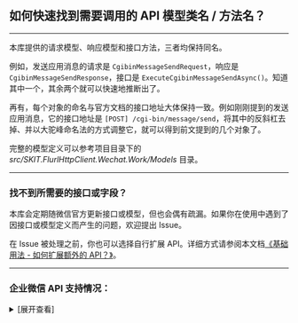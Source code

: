 ﻿## 如何快速找到需要调用的 API 模型类名 / 方法名？

---

本库提供的请求模型、响应模型和接口方法，三者均保持同名。

例如，发送应用消息的请求是 `CgibinMessageSendRequest`，响应是 `CgibinMessageSendResponse`，接口是 `ExecuteCgibinMessageSendAsync()`。知道其中一个，其余两个就可以快速地推断出了。

再有，每个对象的命名与官方文档的接口地址大体保持一致。例如刚刚提到的发送应用消息，它的接口地址是 `[POST] /cgi-bin/message/send`，将其中的反斜杠去掉、并以大驼峰命名法的方式调整它，就可以得到前文提到的几个对象了。

完整的模型定义可以参考项目目录下的 _src/SKIT.FlurlHttpClient.Wechat.Work/Models_ 目录。

---

### 找不到所需要的接口或字段？

本库会定期随微信官方更新接口或模型，但也会偶有疏漏。如果你在使用中遇到了因接口或模型定义而产生的问题，欢迎提出 Issue。

在 Issue 被处理之前，你也可以选择自行扩展 API。详细方式请参阅本文档[《基础用法 - 如何扩展额外的 API？》](./Basic_Extensions.md)。

---

### 企业微信 API 支持情况：

<details>

<summary>[展开查看]</summary>

|     |           微信 API            |             开发模式              |               备注               |
| :-: | :---------------------------: | :-------------------------------: | :------------------------------: |
|  √  |           开发接入            | 企业 & 第三方 & 服务商 & 智慧硬件 |                                  |
|  √  |         基础：账号 ID         |      企业 & 第三方 & 服务商       |                                  |
|  √  |       基础：通讯录管理        |      企业 & 第三方 & 服务商       |                                  |
|  √  |        基础：身份验证         |      企业 & 第三方 & 服务商       |                                  |
|  √  |        基础：企业互联         |      企业 & 第三方 & 服务商       |                                  |
|  √  |         基础：上下游          |      企业 & 第三方 & 服务商       |                                  |
|  √  |        基础：消息推送         |      企业 & 第三方 & 服务商       |                                  |
|  √  |        基础：应用管理         |      企业 & 第三方 & 服务商       |                                  |
|  √  |        基础：素材管理         |      企业 & 第三方 & 服务商       |                                  |
|  √  |        基础：电子发票         |      企业 & 第三方 & 服务商       |                                  |
|  √  |        基础：应用授权         |          第三方 & 服务商          |                                  |
|  √  |      基础：接口调用许可       |          第三方 & 服务商          |                                  |
|  √  |         基础：收银台          |          第三方 & 服务商          |                                  |
|  √  |       基础：推广二维码        |          第三方 & 服务商          |                                  |
|  √  |      连接微信：客户联系       |      企业 & 第三方 & 服务商       |                                  |
|  √  |      连接微信：微信客服       |      企业 & 第三方 & 服务商       |                                  |
|  ×  | <del>连接微信：企业支付</del> |      企业 & 第三方 & 服务商       | 异构协议，请使用 `TenpayV2` 模块 |
|  √  | 连接微信：小程序接入对外收款  |               企业                |                                  |
|  √  |    连接微信：会话内容存档     |               企业                |                                  |
|  √  |      连接微信：家校沟通       |      企业 & 第三方 & 服务商       |                                  |
|  √  |      连接微信：家校应用       |      企业 & 第三方 & 服务商       |                                  |
|  √  |      连接微信：政民沟通       |      企业 & 第三方 & 服务商       |                                  |
|  √  |          办公：邮件           |      企业 & 第三方 & 服务商       |                                  |
|  √  |          办公：文档           |      企业 & 第三方 & 服务商       |                                  |
|  √  |          办公：日程           |      企业 & 第三方 & 服务商       |                                  |
|  √  |          办公：会议           |      企业 & 第三方 & 服务商       |                                  |
|  √  |          办公：微盘           |      企业 & 第三方 & 服务商       |                                  |
|  √  |          办公：直播           |      企业 & 第三方 & 服务商       |                                  |
|  √  |        办公：公费电话         |               企业                |                                  |
|  √  |          办公：打卡           |      企业 & 第三方 & 服务商       |                                  |
|  √  |          办公：审批           |      企业 & 第三方 & 服务商       |                                  |
|  √  |          办公：汇报           |               企业                |                                  |
|  √  |        办公：人事助手         |               企业                |                                  |
|  √  |         办公：会议室          |               企业                |                                  |
|  √  |        办公：紧急通知         |               企业                |                                  |
|  √  |           智慧硬件            |              第三方               |                                  |
|  √  |         硬件云端接入          |             智慧硬件              |                                  |

</details>
